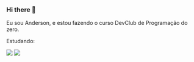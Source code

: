 ### Hi there 👋

Eu sou Anderson, e estou fazendo o curso DevClub de Programação do zero.



Estudando:
<br>


<img src= "https://img.shields.io/badge/HTML5-E34F26?style=for-the-badge&logo=html5&logoColor=white"/>

<img src= "https://img.shields.io/badge/CSS3-1572B6?style=for-the-badge&logo=css3&logoColor=white?"/>
